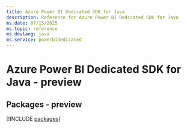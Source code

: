 ```yaml
---
title: Azure Power BI Dedicated SDK for Java
description: Reference for Azure Power BI Dedicated SDK for Java
ms.date: 07/15/2025
ms.topic: reference
ms.devlang: java
ms.service: powerbidedicated
---
```

# Azure Power BI Dedicated SDK for Java - preview
## Packages - preview
[!INCLUDE [packages](power-bi-dedicated-index.md)]